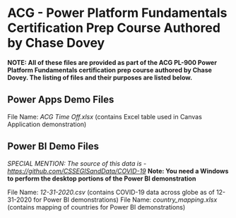 # ACG - Power Platform Fundamentals Certification Prep Course Authored by Chase Dovey

**NOTE: All of these files are provided as part of the ACG PL-900 Power Platform Fundamentals certification prep course authored by Chase Dovey. The listing of files and their purposes are listed below.**

## Power Apps Demo Files
File Name: *ACG Time Off.xlsx* (contains Excel table used in Canvas Application demonstration)

## Power BI Demo Files
*SPECIAL MENTION: The source of this data is - https://github.com/CSSEGISandData/COVID-19*
**Note: You need a Windows to perform the desktop portions of the Power BI demonstration**

File Name: *12-31-2020.csv* (contains COVID-19 data across globe as of 12-31-2020 for Power BI demonstrations)
File Name: *country_mapping.xlsx* (contains mapping of countries for Power BI demonstrations)
